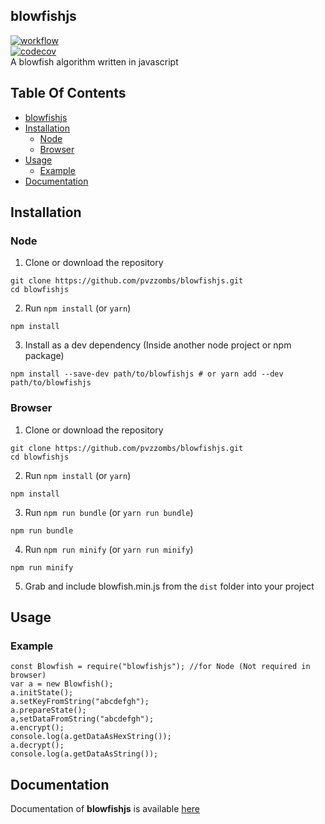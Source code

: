 ## blowfishjs
[![workflow](https://github.com/pvzzombs/blowfishjs/actions/workflows/node.js.yml/badge.svg)](https://github.com/pvzzombs/blowfishjs/actions)  
[![codecov](https://codecov.io/gh/pvzzombs/blowfishjs/graph/badge.svg?token=ls54UCvAE0)](https://codecov.io/gh/pvzzombs/blowfishjs)  
A blowfish algorithm written in javascript

<!-- omit in toc -->
## Table Of Contents
- [blowfishjs](#blowfishjs)
- [Installation](#installation)
  - [Node](#node)
  - [Browser](#browser)
- [Usage](#usage)
  - [Example](#example)
- [Documentation](#documentation)

## Installation
### Node
1. Clone or download the repository
```
git clone https://github.com/pvzzombs/blowfishjs.git
cd blowfishjs
```
2. Run `npm install` (or `yarn`)
```
npm install
```
3. Install as a dev dependency (Inside another node project or npm package)  
```
npm install --save-dev path/to/blowfishjs # or yarn add --dev path/to/blowfishjs
```
### Browser
1. Clone or download the repository
```
git clone https://github.com/pvzzombs/blowfishjs.git
cd blowfishjs
```
2. Run `npm install` (or `yarn`)
```
npm install
```
3. Run `npm run bundle` (or `yarn run bundle`)
```
npm run bundle
```
4. Run `npm run minify` (or `yarn run minify`)
```
npm run minify
```
5. Grab and include blowfish.min.js from the `dist` folder into your project

## Usage
### Example
```
const Blowfish = require("blowfishjs"); //for Node (Not required in browser)
var a = new Blowfish();
a.initState();
a.setKeyFromString("abcdefgh");
a.prepareState();
a,setDataFromString("abcdefgh");
a.encrypt();
console.log(a.getDataAsHexString());
a.decrypt();
console.log(a.getDataAsString());
```

## Documentation
Documentation of **blowfishjs** is available [here](DOCS.md)

